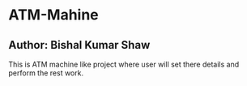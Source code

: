 # ATM-Mahine

## Author: Bishal Kumar Shaw

This is ATM machine like project where user will set there details and perform the rest work.